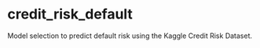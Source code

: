 # credit_risk_default
Model selection to predict default risk using the Kaggle Credit Risk Dataset.
